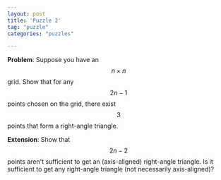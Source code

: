 ```yaml
---
layout: post
title: 'Puzzle 2'
tag: "puzzle"
categories: "puzzles"

---
```


**Problem**: Suppose you have an $$ n \times n $$ grid. Show that for any $$ 2n - 1 $$ points chosen on the grid, there exist $$ 3 $$ points that form a right-angle triangle.

**Extension**: Show that $$ 2n - 2 $$ points aren't sufficient to get an (axis-aligned) right-angle triangle. Is it sufficient to get any right-angle triangle (not necessarily axis-aligned)?

